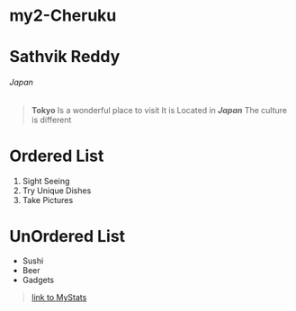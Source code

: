 # my2-Cheruku
# Sathvik Reddy
###### Japan
> **Tokyo** Is a wonderful place to visit
> It is Located in ***Japan***
> The culture is different
# Ordered List
1. Sight Seeing
2. Try Unique Dishes
3. Take Pictures
# UnOrdered List
* Sushi
* Beer
* Gadgets
>[link to MyStats](https://github.com/sathvikrdy09/my2-Cheruku/blob/main/MyStats.md)
